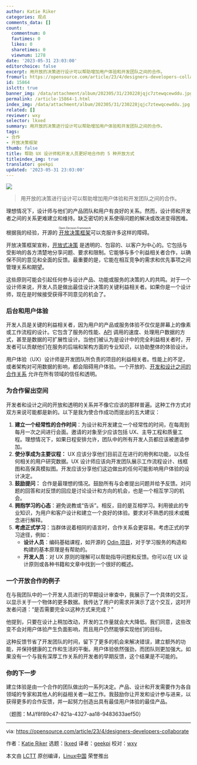 ```yaml
---
author: Katie Riker
categories: 观点
comments_data: []
count:
  commentnum: 0
  favtimes: 0
  likes: 0
  sharetimes: 0
  viewnum: 1278
date: '2023-05-31 23:03:00'
editorchoice: false
excerpt: 用开放的决策进行设计可以帮助增加用户体验和开发团队之间的合作。
fromurl: https://opensource.com/article/23/4/designers-developers-collaborate
id: 15864
islctt: true
banner_img: /data/attachment/album/202305/31/230228jqjc7ztewqcewddu.jpg
permalink: /article-15864-1.html
index_img: /data/attachment/album/202305/31/230228jqjc7ztewqcewddu.jpg.thumb.jpg
related: []
reviewer: wxy
selector: lkxed
summary: 用开放的决策进行设计可以帮助增加用户体验和开发团队之间的合作。
tags:
- 合作
- 开放决策框架
thumb: false
title: 帮助 UX 设计师和开发人员更好地合作的 5 种开放方式
titleindex_img: true
translator: geekpi
updated: '2023-05-31 23:03:00'
---
```


![](/data/attachment/album/202305/31/230228jqjc7ztewqcewddu.jpg)



> 
> 用开放的决策进行设计可以帮助增加用户体验和开发团队之间的合作。
> 
> 
> 


理想情况下，设计师与他们的产品团队和用户有良好的关系。然而，设计师和开发者之间的关系更难建立和维持。缺乏密切的关系使得问题的解决或改进变得困难。


根据我的经验，开源的 <ruby> <a href="https://opensource.com/open-organization/resources/open-decision-framework">  开放决策框架 </a> <rt>  Open Decision Framework </rt></ruby> 可以克服许多这样的障碍。


开放决策框架宣称，[开放式决策](https://opensource.com/open-organization/20/6/open-management-practices) 是透明的、包容的、以客户为中心的。它包括与受影响的各方清楚地分享问题、要求和限制。它能够与多个利益相关者合作，以确保不同的意见和全面的反馈。最重要的是，它能在相互竞争的需求和优先事项之间管理关系和期望。


这些原则可能会引起任何参与设计产品、功能或服务的决策的人的共鸣。对于一个设计师来说，开发人员是做出最佳设计决策的关键利益相关者。如果你是一个设计师，现在是时候接受获得不同意见的机会了。


### 后台和用户体验


开发人员是关键的利益相关者，因为用户的产品或服务体验不仅仅是屏幕上的像素或工作流程的设计。它包含了服务的性能、[API](https://www.redhat.com/en/toindex_imgs/api/what-are-application-programming-interfaces?intcmp=7013a000002qLH8AAM) 调用的速度、处理用户数据的方式，甚至是数据的可扩展性设计。当他们被认为是设计中的完全利益相关者时，开发者可以贡献他们在服务的后端和架构方面的专业知识，以协助整体的体验设计。


用户体验（UX）设计师是开发团队所负责的项目的利益相关者。性能上的不足，或者架构对可用数据的影响，都会阻碍用户体验。一个开放的、[开发和设计之间的合作关系](https://www.redhat.com/architect/keycloak-ui-architecture?intcmp=7013a000002qLH8AAM) 允许在所有领域的信任和透明。


### 为合作留出空间


开发者和设计之间的开放和透明的关系并不像它应该的那样普遍。这种工作方式对双方来说可能都是新的。以下是我为使合作成功而提出的五大建议：


1. **建立一个经常性的合作时间**：为设计和开发建立一个经常性的时间，在每周到每月一次之间进行会面。邀请的对象至少应该包括 UX、主导工程和质量工程。理想情况下，如果日程安排允许，团队中的所有开发人员都应该被邀请参加。
2. **使分享成为主要议程：** UX 应该分享他们目前正在进行的用例和功能，以及任何相关的用户研究数据。UX 设计师应该向开发团队展示工作流程设计、线框图和高保真模拟图。开发应该分享他们这边做出的任何可能影响用户体验的设计决定。
3. **鼓励提问：** 合作是最理想的情况。鼓励所有与会者提出问题并给予反馈。对问题的回答和对反馈的回应是讨论设计和方向的机会，也是一个相互学习的机会。
4. **拥抱学习的心态**：避免说教或“告诉”。相反，目的是互相学习。利用彼此的专业知识，为用户和客户设计和建立一个良好的体验。要求对不熟悉的技术或概念进行解释。
5. **考虑正式学习**：当群体说着相同的语言时，合作关系会更容易。考虑正式的学习途径，例如：
	* **设计人员**：编码基础课程，如开源的 [Odin 项目](https://www.theodinproject.com/)，对于学习服务的构造和构建的基本原理是有帮助的。
	* **开发人员**：对 UX 原则的理解可以帮助指导问题和反馈。你可以在 UX 设计原则或各种书籍和文章中找到一个很好的概述。


### 一个开放合作的例子


在与我团队中的一个开发人员进行的早期设计审查中，我展示了一个具体的交互，以显示关于一个物体的更多数据。我传达了用户的需求并演示了这个交互，这时开发者问道：“是否需要完全以这种方式来完成？”


他提到，只要在设计上稍加改动，开发的工作量就会大大降低。我们同意，这些改变不会对用户体验产生负面影响，而且用户仍然能够实现他们的目标。


这种反馈节省了开发团队的时间，留下了更多的机会来解决错误，建立额外的功能，并保持健康的工作和生活的平衡。用户体验依然强劲，而团队则更加强大。如果没有一个与我有深厚工作关系的开发者的早期反馈，这个结果是不可能的。


### 你的下一步


建立体验是由一个合作的团队做出的一系列决定。产品、设计和开发需要作为各自领域的专家和其他人的利益相关者一起工作。我鼓励你让开发和设计参与进来，以获得更多的合作反馈，并一起努力创造出具有最佳用户体验的最佳产品。


（题图：MJ/f8f89c47-821a-4327-aa18-9483633aef50）




---


via: <https://opensource.com/article/23/4/designers-developers-collaborate>


作者：[Katie Riker](https://opensource.com/users/kriker) 选题：[lkxed](https://github.com/lkxed/) 译者：[geekpi](https://github.com/geekpi) 校对：[wxy](https://github.com/wxy)


本文由 [LCTT](https://github.com/LCTT/TranslateProject) 原创编译，[Linux中国](https://linux.cn/) 荣誉推出